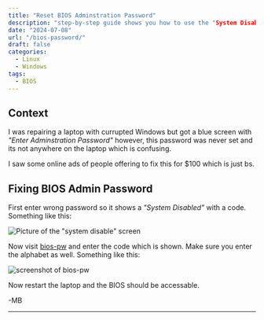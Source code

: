 ```yaml
---
title: "Reset BIOS Adminstration Password"
description: "step-by-step guide shows you how to use the "System Disabled" code and an online tool to regain access, saving you from expensive repair fees." 
date: "2024-07-08"
url: "/bios-password/"
draft: false
categories:
  - Linux
  - Windows
tags:
  - BIOS
---
```


## Context 

I was repairing a laptop with currupted Windows but got a blue screen with *"Enter Adminstration Password"* however, this password was never set and its not anywhere on the laptop which is confusing. 

I saw some online ads of people offering to fix this for $100 which is just bs. 

## Fixing BIOS Admin Password 

First enter wrong password so it shows a *"System Disabled"* with a code. Something like this: 

![Picture of the "system disable" screen](/img/guides/2024/bios-password/system-disabled.webp)

Now visit [bios-pw](https://bios-pw.org) and enter the code which is shown. Make sure you enter the alphabet as well. Something like this:  

![screenshot of bios-pw](/img/guides/2024/bios-password/bios-pw.png)

Now restart the laptop and the BIOS should be accessable. 

-MB

---
